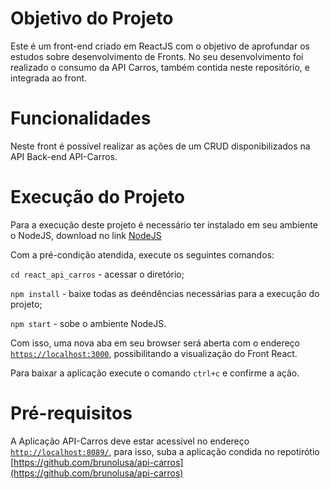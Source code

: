 # Objetivo do Projeto
Este é um front-end criado em ReactJS com o objetivo de aprofundar os estudos sobre desenvolvimento de Fronts.
No seu desenvolvimento foi realizado o consumo da API Carros, também contida neste repositório, e integrada ao front.

# Funcionalidades
Neste front é possível realizar as ações de um CRUD disponibilizados na API Back-end API-Carros.

# Execução do Projeto
Para a execução deste projeto é necessário ter instalado em seu ambiente o NodeJS, download no link [NodeJS](https://nodejs.org/en/)

Com a pré-condição atendida, execute os seguintes comandos:

`cd react_api_carros` - acessar o diretório; 

`npm install` - baixe todas as deéndências necessárias para a execução do projeto;

`npm start` - sobe o ambiente NodeJS.

Com isso, uma nova aba em seu browser será aberta com o endereço [`https://localhost:3000`](https://localhost:3000), possibilitando a visualização do Front React.

Para baixar a aplicação execute o comando `ctrl+c` e confirme a ação.

# Pré-requisitos
A Aplicação API-Carros deve estar acessível no endereço [`http://localhost:8089/`](http://localhost:8089/), para isso, suba a aplicação condida no repotirótio [https://github.com/brunolusa/api-carros](https://github.com/brunolusa/api-carros)
